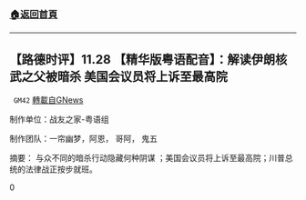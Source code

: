 ###  [:house:返回首頁](https://github.com/ourhimalayas/txt)
---

## 【路德时评】11.28 【精华版粤语配音】：解读伊朗核武之父被暗杀 美国会议员将上诉至最高院
` GM42` [轉載自GNews](https://gnews.org/zh-hans/609187/)

制作单位：战友之家-粤语组

制作团队：一帘幽梦，阿恩， 哥阿， 鬼五





摘要：
与众不同的暗杀行动隐藏何种阴谋 ；美国会议员将上诉至最高院；川普总统的法律战正按步就班。

0
